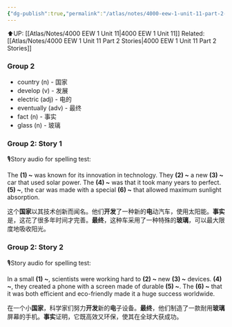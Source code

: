 ```yaml
---
{"dg-publish":true,"permalink":"/atlas/notes/4000-eew-1-unit-11-part-2-stories-cloze-questions/"}
---
```


⬆️UP: [[Atlas/Notes/4000 EEW 1 Unit 11\|4000 EEW 1 Unit 11]]
Related: [[Atlas/Notes/4000 EEW 1 Unit 11 Part 2 Stories\|4000 EEW 1 Unit 11 Part 2 Stories]]

### Group 2

- country (n) - 国家
- develop (v) - 发展
- electric (adj) - 电的
- eventually (adv) - 最终
- fact (n) - 事实
- glass (n) - 玻璃

### Group 2: Story 1
🎙️Story audio for spelling test:

The **(1) ~** was known for its innovation in technology. They **(2) ~** a new **(3) ~** car that used solar power. The **(4) ~** was that it took many years to perfect. **(5) ~**, the car was made with a special **(6) ~** that allowed maximum sunlight absorption.

这个**国家**以其技术创新而闻名。他们**开发**了一种新的**电**动汽车，使用太阳能。**事实**是，这花了很多年时间才完善。**最终**，这种车采用了一种特殊的**玻璃**，可以最大限度地吸收阳光。

### Group 2: Story 2
🎙️Story audio for spelling test:

In a small **(1) ~**, scientists were working hard to **(2) ~** new **(3) ~** devices. **(4) ~**, they created a phone with a screen made of durable **(5) ~**. The **(6) ~** that it was both efficient and eco-friendly made it a huge success worldwide.

在一个小**国家**，科学家们努力**开发**新的**电**子设备。**最终**，他们制造了一款耐用**玻璃**屏幕的手机。**事实**证明，它既高效又环保，使其在全球大获成功。